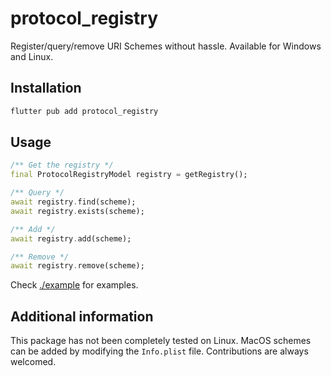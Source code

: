 # protocol_registry

Register/query/remove URI Schemes without hassle. Available for Windows and Linux.

## Installation

```bash
flutter pub add protocol_registry
```

## Usage


```dart
/** Get the registry */
final ProtocolRegistryModel registry = getRegistry();

/** Query */
await registry.find(scheme);
await registry.exists(scheme);

/** Add */
await registry.add(scheme);

/** Remove */
await registry.remove(scheme);
```

Check [./example](./example) for examples.

## Additional information

This package has not been completely tested on Linux. MacOS schemes can be added by modifying the `Info.plist` file. Contributions are always welcomed.
